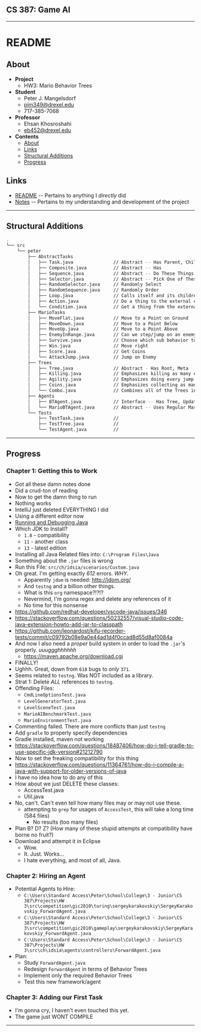 

## CS 387: Game AI


---------


# README


## About
 - **Project**
     - HW3: Mario Behavior Trees
 - **Student**
     - Peter J. Mangelsdorf
     - pjm349@drexel.edu
     - 717-385-7068
 - **Professor**
     - Ehsan Khosroshahi
     - eb452@drexel.edu
 - **Contents**
     - [About](#about)
     - [Links](#links)
     - [Structural Additions](#structural-additions)
     - [Progress](#progress)


## Links
 - [README](README.md) -- Pertains to anything I _directly_ did
 - [Notes](Notes.md) -- Pertains to my understanding and development of the project


---------


## Structural Additions
```bash
.
└── src
    └── peter
        ├── AbstractTasks
        │   ├── Task.java               // Abstract -- Has Parent, Children, Effect, Status
        │   ├── Composite.java          // Abstract -- Has 
        │   ├── Sequence.java           // Abstract -- Do These Things in Order
        │   ├── Selector.java           // Abstract -- Pick One of These
        │   ├── RandomSelector.java     // Randomly Select
        │   ├── RandomSequence.java     // Randomly Order
        │   ├── Loop.java               // Calls itself and its children
        │   ├── Action.java             // Do a thing to the external environment
        │   └── Condition.java          // Get a thing from the external environment
        ├── MarioTasks
        │   ├── MoveFlat.java           // Move to a Point on Ground
        │   ├── MoveDown.java           // Move to a Point Below
        │   ├── MoveUp.java             // Move to a Point Above
        │   ├── EnemyInRange.java       // Can we step/jump on an enemy?
        │   ├── Survive.java            // Choose which sub behavior to pursue
        │   ├── Win.java                // Move right
        │   ├── Score.java              // Get Coins
        │   └── AttackJump.java         // Jump on Enemy
        ├── Trees
        │   ├── Tree.java               // Abstract - Has Root, Meta
        │   ├── Killing.java            // Emphasizes killing as many enemies as possible
        │   ├── Agility.java            // Emphasizes doing every jump correctly
        │   ├── Coins.java              // Emphasizes collecting as many coins as possible
        │   └── Combo.java              // Combines all of the Trees into a Mega Tree 
        ├── Agents
        │   ├── BTAgent.java            // Interface -- Has Tree, Update, Query
        │   └── MarioBTAgent.java       // Abstract -- Uses Regular Mario Agent and BT Functionality
        └── Tests
            ├── TestTask.java           // 
            ├── TestTree.java           // 
            └── TestAgent.java          // 
```


---------


## Progress


### Chapter 1: Getting this to Work
 - Got all these damn notes done
 - Did a crud-ton of reading
 - Now to get the damn thing to run
 - Nothing works
 - IntelliJ just deleted EVERYTHING I did
 - Using a different editor now
 - [Running and Debugging Java](https://code.visualstudio.com/docs/java/java-debugging)
 - Which JDK to Install?
     - `1.8` - compatibility
     - `11` - another class
     - `13` - latest edition
 - Installing all Java Related files into: `C:\Program Files\Java`
 - Something about the `.jar` files is wrong
 - Run this File: `src/ch/idsia/scenarios/Custom.java`
 - Oh great. I'm getting exactly _612_ errors. _WHY_.
     - Apparently `jdom` is needed: http://jdom.org/
     - And `testng` and a billion other things.
     - What is this `org` namespace?!?!?
     - Nevermind, I'm gonna regex and delete any references of it
     - No time for this nonsense
 - https://github.com/redhat-developer/vscode-java/issues/346
 - https://stackoverflow.com/questions/50232557/visual-studio-code-java-extension-howto-add-jar-to-classpath
 - https://github.com/leonardost/kifu-recorder-tests/commit/c09792b08e9a0e44ad1d4f0ccad8d55d8af0084a
 - And now I also need a _proper_ build system in order to load the `.jar`'s properly. _uuuggghhhhhh_
     - https://maven.apache.org/download.cgi
 - FINALLY!
 - Ughhh. Great, down from `618` bugs to _only_ `371`.
 - Seems related to `testng`. Was NOT included as a library.
 - Strat 1: Delete _ALL_ references to `testng`.
 - Offending Files:
     - `CmdLineOptionsTest.java`
     - `LevelGeneratorTest.java`
     - `LevelSceneTest.java`
     - `MarioAIBenchmarkTest.java`
     - `MarioEnvironmentTest.java`
 - Commenting failed. There are more conflicts than just `testng`
 - Add `gradle` to properly specify dependencies
 - Gradle installed, maven not working
 - https://stackoverflow.com/questions/18487406/how-do-i-tell-gradle-to-use-specific-jdk-version#21212790
 - Now to set the freaking compatibility for this thing
 - https://stackoverflow.com/questions/11364761/how-do-i-compile-a-java-with-support-for-older-versions-of-java
 - I have no idea how to do any of this
 - How about we just DELETE these classes:
     - AccessTest.java
     - Util.java
 - No, can't. Can't even tell how many files may or may not use these.
     - attempting to `grep` for usages of `AccessTest`, this will take a long time (584 files)
         - No results (too many files)
 - Plan B? D? Z? (How many of these stupid attempts at compatibility have borne no fruit?)
 - Download and attempt it in Eclipse
     - Wow.
     - It. Just. Works...
     - I hate everything, and most of all, Java.


### Chapter 2: Hiring an Agent
 - Potential Agents to Hire:
     - `C:\Users\Standard Access\Peter\School\College\3 - Junior\CS 387\Projects\HW 3\src\competition\gic2010\turing\sergeykarakovskiy\SergeyKarakovskiy_ForwardAgent.java`
     - `C:\Users\Standard Access\Peter\School\College\3 - Junior\CS 387\Projects\HW 3\src\competition\gic2010\gameplay\sergeykarakovskiy\SergeyKarakovskiy_ForwardAgent.java`
     - `C:\Users\Standard Access\Peter\School\College\3 - Junior\CS 387\Projects\HW 3\src\ch\idsia\agents\controllers\ForwardAgent.java`
 - Plan:
     - Study `ForwardAgent.java`
     - Redesign `ForwardAgent` in terms of Behavior Trees
     - Implement only the required Behavior Trees
     - Test this new framework/agent


### Chapter 3: Adding our First Task
 - I'm gonna cry, I haven't even touched this yet.
 - The game just WONT COMPILE


---------


